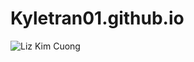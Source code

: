 # Kyletran01.github.io
![Liz Kim Cuong](https://anhgaisexy.com/wp-content/uploads/2021/07/20210614-liz-kim-cuong-2-617x822.jpg)
